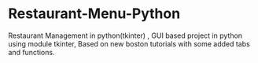 # Restaurant-Menu-Python
Restaurant Management in python(tkinter) , GUI based project  in python using module tkinter, Based on new boston tutorials with some added tabs and functions.
